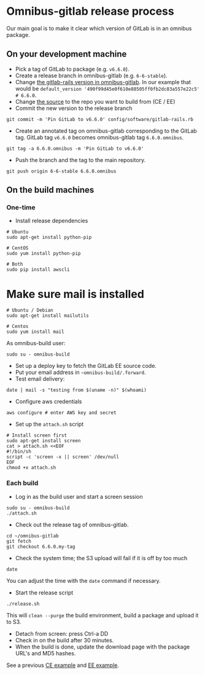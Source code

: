 # Omnibus-gitlab release process

Our main goal is to make it clear which version of GitLab is in an omnibus package.

## On your development machine

- Pick a tag of GitLab to package (e.g. `v6.6.0`).
- Create a release branch in omnibus-gitlab (e.g. `6-6-stable`).
- Change [the gitlab-rails version in omnibus-gitlab]. In our example that would be
  `default_version '490f99d45e0f610e88505ff0fb2dc83a557e22c5' # 6.6.0`.
- Change [the source] to the repo you want to build from (CE / EE)
- Commit the new version to the release branch

```shell
git commit -m 'Pin GitLab to v6.6.0' config/software/gitlab-rails.rb
```

- Create an annotated tag on omnibus-gitlab corresponding to the GitLab tag.
  GitLab tag `v6.6.0` becomes omnibus-gitlab tag `6.6.0.omnibus`.

```shell
git tag -a 6.6.0.omnibus -m 'Pin GitLab to v6.6.0'
```

- Push the branch and the tag to the main repository.

```shell
git push origin 6-6-stable 6.6.0.omnibus
```

## On the build machines

### One-time

- Install release dependencies

```shell
# Ubuntu
sudo apt-get install python-pip

# CentOS
sudo yum install python-pip

# Both
sudo pip install awscli
```

# Make sure mail is installed
```shell
# Ubuntu / Debian
sudo apt-get install mailutils

# Centos
sudo yum install mail
```

As omnibus-build user:

```shell
sudo su - omnibus-build
```

- Set up a deploy key to fetch the GitLab EE source code.
- Put your email address in `~omnibus-build/.forward`.
- Test email delivery:

```shell
date | mail -s "testing from $(uname -n)" $(whoami)
```

- Configure aws credentials

```shell
aws configure # enter AWS key and secret
```

- Set up the `attach.sh` script

```shell
# Install screen first
sudo apt-get install screen
cat > attach.sh <<EOF
#!/bin/sh
script -c 'screen -x || screen' /dev/null
EOF
chmod +x attach.sh
```

### Each build

- Log in as the build user and start a screen session

```shell
sudo su - omnibus-build
./attach.sh
```

- Check out the release tag of omnibus-gitlab.

```shell
cd ~/omnibus-gitlab
git fetch
git checkout 6.6.0.my-tag
```

- Check the system time; the S3 upload will fail if it is off by too much

```shell
date
```

You can adjust the time with the `date` command if necessary.

- Start the release script

```shell
./release.sh
```

This will `clean --purge` the build environment, build a package and upload it to S3.

- Detach from screen: press Ctrl-a DD
- Check in on the build after 30 minutes.
- When the build is done, update the download page with the package URL's and MD5 hashes.

See a previous [CE example](https://gitlab.com/gitlab-com/www-gitlab-com/merge_requests/141)
and [EE example](https://dev.gitlab.org/gitlab/gitlab-ee/commit/7301417820404f92ca7c0a9940408ef414ef3c01).

[the gitlab-rails version in omnibus-gitlab]: ../master/config/software/gitlab-rails.rb#L20
[the source]: ../master/config/software/gitlab-rails.rb#L34
